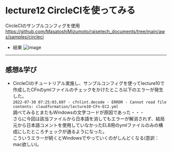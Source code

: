 # lecture12 CircleCIを使ってみる
CircleCIのサンプルコンフィグを使用
https://github.com/MasatoshiMizumoto/raisetech_documents/tree/main/aws/samples/circleci

* 結果
![image](https://user-images.githubusercontent.com/32190870/181892739-363571b1-dfb5-461b-bb7e-15f2fb94205e.png)

---
## 感想&学び
* CircleCIのチュートリアル実施し、サンプルコンフィグを使ってlecture10で作成したCFnのymlファイルのチェックをかけたところ以下のエラーが発生した。  
`2022-07-30 07:25:03,607 - cfnlint.decode - ERROR - Cannot read file contents: cloudformation/lecture10-CFn-EC2.yml`  
 調べてみるとまたもWindowsの文字コードが原因であった・・・  
 さらに今回は該当ファイルから日本語を消してもエラーが解消されず、結局元から日本語コメントを使用していなかったELB用のymlファイルのみの構成にしたところチェックが通るようになった。  
 こういうエラーが続くとWindowsでやっていくのがしんどくなる(意訳：mac欲しい)。
